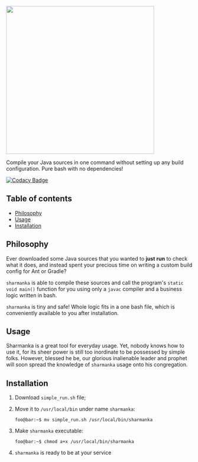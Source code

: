 <a href="https://github.com/strgen/sharmanka"><img src="https://github.com/strgen/sharmanka/raw/master/docs/assets/sharmanka-logo.jpg" width="400" ></a>

Compile your Java sources in one command without setting up any build configuration. Pure bash with no dependencies!

[![Codacy Badge](https://api.codacy.com/project/badge/Grade/1fdd45572c0343f5976764c5efc89da2)](https://www.codacy.com/app/vagiz.d/sharmanka?utm_source=github.com&amp;utm_medium=referral&amp;utm_content=strgen/sharmanka&amp;utm_campaign=Badge_Grade)

## Table of contents
* [Philosophy](#philosophy)
* [Usage](#usage)
* [Installation](#installation)

## Philosophy
Ever downloaded some Java sources that you wanted to **just run** to check what it does, and instead spent your precious time on writing a custom build config for Ant or Gradle?

`sharmanka` is able to compile these sources and call the program's `static void main()` function for you using only a `javac` compiler and a business logic written in bash.

`sharmanka` is tiny and safe! Whole logic fits in a one bash file, which is conveniently available to you after installation.

## Usage
Sharmanka is a great tool for everyday usage. Yet, nobody knows how to use it, for its sheer power is still too inordinate to be possessed by simple folks. However, blessed he be, our glorious inalienable leader and prophet will soon spread the knowledge of `sharmanka` usage onto his congregation.

## Installation
1. Download `simple_run.sh` file;
2. Move it to `/usr/local/bin` under name `sharmanka`:

   ```console
   foo@bar:~$ mv simple_run.sh /usr/local/bin/sharmanka
   ```

3. Make `sharmanka` executable:

   ```
   foo@bar:~$ chmod a+x /usr/local/bin/sharmanka
   ```

4. `sharmanka` is ready to be at your service
